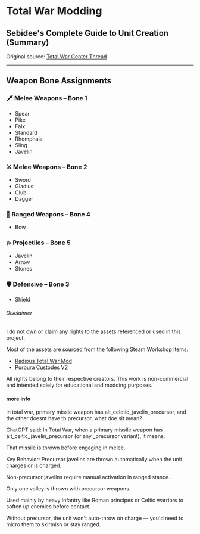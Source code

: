 # Total War Modding

## Sebidee's Complete Guide to Unit Creation (Summary)

Original source: [Total War Center Thread](https://www.twcenter.net/threads/sebidees-complete-guide-to-unit-creation.656454/)


---

## Weapon Bone Assignments

### 🗡️ Melee Weapons – Bone 1
- Spear  
- Pike  
- Falx  
- Standard  
- Rhomphaia  
- Sling  
- Javelin  

### ⚔️ Melee Weapons – Bone 2
- Sword  
- Gladius  
- Club  
- Dagger  

### 🏹 Ranged Weapons – Bone 4
- Bow  

### 💥 Projectiles – Bone 5
- Javelin  
- Arrow  
- Stones  

### 🛡️ Defensive – Bone 3
- Shield


######  Disclaimer

I do not own or claim any rights to the assets referenced or used in this project.

Most of the assets are sourced from the following Steam Workshop items:

- [Radious Total War Mod](https://steamcommunity.com/workshop/filedetails/?id=399216144)  
- [Purpura Custodes V2](https://steamcommunity.com/sharedfiles/filedetails/?id=441128299)

All rights belong to their respective creators. This work is non-commercial and intended solely for educational and modding purposes.


#### more info

in total war, primary missle weapon has alt_celctic_javelin_precursor, and the other doesnt have th precursor, what doe sit mean?


ChatGPT said:
In Total War, when a primary missile weapon has alt_celtic_javelin_precursor (or any _precursor variant), it means:

That missile is thrown before engaging in melee.

Key Behavior:
Precursor javelins are thrown automatically when the unit charges or is charged.

Non-precursor javelins require manual activation in ranged stance.

Only one volley is thrown with precursor weapons.

Used mainly by heavy infantry like Roman principes or Celtic warriors to soften up enemies before contact.

Without precursor, the unit won't auto-throw on charge — you'd need to micro them to skirmish or stay ranged.

